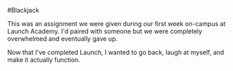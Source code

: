 #Blackjack

This was an assignment we were given during our first week on-campus at Launch Academy.  I'd paired with someone but we were completely overwhelmed and eventually gave up.  

Now that I've completed Launch, I wanted to go back, laugh at myself, and make it actually function.
